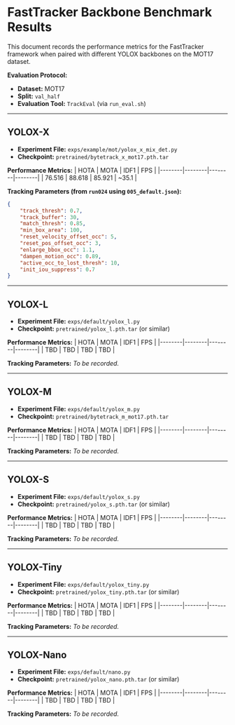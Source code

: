# FastTracker Backbone Benchmark Results

This document records the performance metrics for the FastTracker framework when paired with different YOLOX backbones on the MOT17 dataset.

**Evaluation Protocol:**
- **Dataset:** MOT17
- **Split:** `val_half`
- **Evaluation Tool:** `TrackEval` (via `run_eval.sh`)

---

## YOLOX-X

- **Experiment File:** `exps/example/mot/yolox_x_mix_det.py`
- **Checkpoint:** `pretrained/bytetrack_x_mot17.pth.tar`

**Performance Metrics:**
| HOTA   | MOTA   | IDF1   | FPS    |
|--------|--------|--------|--------|
| 76.516 | 88.618 | 85.921 | ~35.1   |

**Tracking Parameters (from `run024` using `005_default.json`):**
```json
{
    "track_thresh": 0.7,
    "track_buffer": 30,
    "match_thresh": 0.85,
    "min_box_area": 100,
    "reset_velocity_offset_occ": 5,
    "reset_pos_offset_occ": 3,
    "enlarge_bbox_occ": 1.1,
    "dampen_motion_occ": 0.89,
    "active_occ_to_lost_thresh": 10,
    "init_iou_suppress": 0.7
}
```

---

## YOLOX-L

- **Experiment File:** `exps/default/yolox_l.py`
- **Checkpoint:** `pretrained/yolox_l.pth.tar` (or similar)

**Performance Metrics:**
| HOTA   | MOTA   | IDF1   | FPS    |
|--------|--------|--------|--------|
| TBD    | TBD    | TBD    | TBD    |

**Tracking Parameters:**
*To be recorded.*

---

## YOLOX-M

- **Experiment File:** `exps/default/yolox_m.py`
- **Checkpoint:** `pretrained/bytetrack_m_mot17.pth.tar`

**Performance Metrics:**
| HOTA   | MOTA   | IDF1   | FPS    |
|--------|--------|--------|--------|
| TBD    | TBD    | TBD    | TBD    |

**Tracking Parameters:**
*To be recorded.*

---

## YOLOX-S

- **Experiment File:** `exps/default/yolox_s.py`
- **Checkpoint:** `pretrained/yolox_s.pth.tar` (or similar)

**Performance Metrics:**
| HOTA   | MOTA   | IDF1   | FPS    |
|--------|--------|--------|--------|
| TBD    | TBD    | TBD    | TBD    |

**Tracking Parameters:**
*To be recorded.*

---

## YOLOX-Tiny

- **Experiment File:** `exps/default/yolox_tiny.py`
- **Checkpoint:** `pretrained/yolox_tiny.pth.tar` (or similar)

**Performance Metrics:**
| HOTA   | MOTA   | IDF1   | FPS    |
|--------|--------|--------|--------|
| TBD    | TBD    | TBD    | TBD    |

**Tracking Parameters:**
*To be recorded.*

---

## YOLOX-Nano

- **Experiment File:** `exps/default/nano.py`
- **Checkpoint:** `pretrained/yolox_nano.pth.tar` (or similar)

**Performance Metrics:**
| HOTA   | MOTA   | IDF1   | FPS    |
|--------|--------|--------|--------|
| TBD    | TBD    | TBD    | TBD    |

**Tracking Parameters:**
*To be recorded.*

